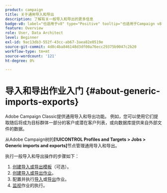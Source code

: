 ```yaml
---
product: campaign
title: 关于通用导入和导出
description: 了解有关一般导入和导出的更多信息
badge-v8: label="也适用于v8" type="Positive" tooltip="也适用于Campaign v8"
feature: Overview
role: User, Data Architect
level: Beginner
exl-id: 9ac13db3-552f-43cc-ab67-3aea82e0519e
source-git-commit: 4d8c4ba846148d3df00a76ecc29375b9047c2b20
workflow-type: tm+mt
source-wordcount: '121'
ht-degree: 0%

---
```


# 导入和导出作业入门 {#about-generic-imports-exports}



Adobe Campaign Classic提供通用导入和导出功能。 例如，您可以使用它们提取随后将成为目标群体一部分的客户或潜在客户列表，或向数据库提供来自外部文件的数据。

从Adobe Campaign树的&#x200B;**[!UICONTROL Profiles and Targets > Jobs > Generic imports and exports]**&#x200B;节点管理通用导入和导出。

执行一般导入和导出操作的步骤如下：

1. [创建导入或导出模板](../../platform/using/creating-import-export-templates.md)（可选）。
1. [创建导入或导出作业](../../platform/using/creating-import-export-jobs.md)。
1. 配置并执行[导入](../../platform/using/executing-import-jobs.md)或[导出](../../platform/using/executing-export-jobs.md)作业。
1. [监视](../../platform/using/monitoring-jobs-execution.md)作业的执行。
